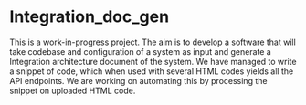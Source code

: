 # Integration_doc_gen
This is a work-in-progress project. The aim is to develop a software that will take codebase and configuration of a system as input and generate a Integration architecture document of the system.
We have managed to write a snippet of code, which when used with several HTML codes yields all the API endpoints. We are working on automating this by processing the snippet on uploaded HTML code.
